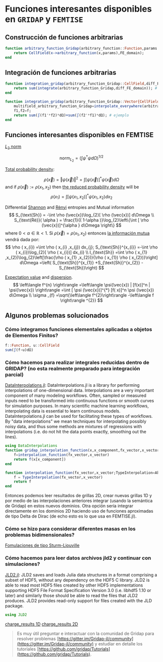 # Funciones interesantes disponibles en `GRIDAP` y `FEMTISE`

## Construcción de funciones arbitrarias

```julia
function arbitrary_function_Gridap(arbitrary_function::Function,params::Tuple,FE_domain)
    return CellField(x->arbitrary_function(x,params),FE_domain);
end
```

## Integración de funciones arbitrarias

```julia
function integration_gridap(arbitrary_function_Gridap::CellField,diff_FE_domain::Gridap.CellData.GenericMeasure)
    return sum(integrate(arbitrary_function_Gridap,diff_FE_domain)); # ejemplo
end
```


```julia
function integration_gridap(arbitrary_function_Gridap::Vector{CellField},diff_FE_domain::Gridap.CellData.GenericMeasure,TrialSpace::FESpace)
    multifield_arbitrary_function_Gridap=interpolate_everywhere(arbitrary_function_Gridap,TrialSpace);
    f1,f2=f;
    return sum(∫(f1'*f2)*dΩ)+sum(∫(f2'*f1)*dΩ); # ejemplo
end
```

## Funciones interesantes disponibles en FEMTISE

[$L_2$ norm](https://github.com/mendzmartin/FEMTISE.jl/blob/c4c72d603e9e8516f08a37f966d3ee3b91e7f719/src/functions/useful_functions_for_FEM_objects.jl#L127-L139)

$$
\text{norm}_{L_{2}} =\left(\int \psi ^{*} \psi d\Omega \right)^{1/2}
$$

[Total probability density](https://github.com/mendzmartin/FEMTISE.jl/blob/c4c72d603e9e8516f08a37f966d3ee3b91e7f719/src/functions/useful_functions_for_FEM_objects.jl#L238-L249):

$$
    \rho (\vec{x}) = \Vert \psi (\vec{x})\Vert ^{2} =\int [ \psi (\vec{x})]^{*} \psi (\vec{x}) d\Omega
$$
and if $\rho (\vec{x}) :=\rho ( x_{1} ,x_{2})$ then [the reduced probability density](https://github.com/mendzmartin/FEMTISE.jl/blob/c4c72d603e9e8516f08a37f966d3ee3b91e7f719/src/functions/useful_functions_for_FEM_objects.jl#L258-L275) will be
$$
    \rho ( x_{1}) =\int [ \psi ( x_{1} ,x_{2})]^{*} \psi ( x_{1} ,x_{2}) dx_{2}
$$

Differential [Shannon](https://github.com/mendzmartin/FEMTISE.jl/blob/c4c72d603e9e8516f08a37f966d3ee3b91e7f719/src/functions/useful_functions_for_FEM_objects.jl#L288-L301) and [Rènyi](https://github.com/mendzmartin/FEMTISE.jl/blob/c4c72d603e9e8516f08a37f966d3ee3b91e7f719/src/functions/useful_functions_for_FEM_objects.jl#L313-L327) entropies and Mutual information
$$
    S_{\text{Sh}} = -\int \rho (\vec{x})\log_{2}[ \rho (\vec{x})] d\Omega \\
    S_{\text{Rè}}( \alpha ) = \frac{1}{( 1-\alpha )}\log_{2}\left\{\int [ \rho (\vec{x})]^{\alpha } d\Omega \right\}
$$
where $0< \alpha \in \mathbb{R} < 1$.
Si $\rho (\vec{x}) =\rho ( x_{1} ,x_{2})$ entonces [la información mutua](https://github.com/mendzmartin/FEMTISE.jl/blob/c4c72d603e9e8516f08a37f966d3ee3b91e7f719/src/functions/useful_functions_for_FEM_objects.jl#L416-L429) vendrá dada por:
$$
    \rho ( x_{i}) =\int \rho ( x_{i} ,x_{j}) dx_{j}; S_{\text{Sh}}^{x_{i}} =-\int \rho ( x_{i})\log_{2}[ \rho ( x_{i})] dx_{i} \\
    I_{\text{Sh}} =\int \rho ( x_{1} ,x_{2})\log_{2}\left[\frac{\rho ( x_{1} ,x_{2})}{\rho ( x_{1}) \rho ( x_{2})}\right] d\Omega  =\left( S_{\text{Sh}}^{x_{1}} +S_{\text{Sh}}^{x_{2}} -S_{\text{Sh}}\right)
$$

[Expectation value](https://github.com/mendzmartin/FEMTISE.jl/blob/c4c72d603e9e8516f08a37f966d3ee3b91e7f719/src/functions/useful_functions_for_FEM_objects.jl#L470-L485) and [dispersion](https://github.com/mendzmartin/FEMTISE.jl/blob/c4c72d603e9e8516f08a37f966d3ee3b91e7f719/src/functions/useful_functions_for_FEM_objects.jl#L525-L540).
$$
    \left\langle f^{n} \right\rangle =\left\langle \psi(\vec{x}) | [f(x)]^n | \psi(\vec{x}) \right\rangle =\int [ \psi (\vec{x})]^{*} [f( x)]^n \psi (\vec{x}) d\Omega \\
    \sigma _{f} =\sqrt{\left\langle f^{2}\right\rangle -\left\langle f \right\rangle ^{2}}
$$

## Algunos problemas solucionados

### Cómo integramos funciones elementales aplicadas a objetos de Elementos Finitos?

```julia
f::Function, u::CellField
sum(∫(f∘u)dΩ)
```

### Cómo hacemos para realizar integrales reducidas dentro de GRIDAP? (no esta realmente preparado para integración parcial)

[DataInterpolations.jl](https://docs.sciml.ai/DataInterpolations/stable/): DataInterpolations.jl is a library for performing interpolations of one-dimensional data. Interpolations are a very important component of many modeling workflows. Often, sampled or measured inputs need to be transformed into continuous functions or smooth curves for simulation purposes. In many scientific machine learning workflows, interpolating data is essential to learn continuous models. DataInterpolations.jl can be used for facilitating these types of workflows. By "data interpolations" we mean techniques for interpolating possibly noisy data, and thus some methods are mixtures of regressions with interpolations (i.e. do not hit the data points exactly, smoothing out the lines).

```julia
using DataInterpolations
function gridap_interpolation_function(x,x_component,fx_vector,x_vector)
    f=interpolation_function(fx_vector,x_vector)
    return f(x[x_component])
end

function interpolation_function(fx_vector,x_vector;TypeInterpolation=AkimaInterpolation)
    f = TypeInterpolation(fx_vector,x_vector)
    return f
end
```

Entonces podemos leer resultados de grillas 2D, crear nuevas grillas 1D y por medio de las interpolaciones anteriores integrar (usando la semántica de Gridap) en estos nuevos dominios. Otra opción sería integrar directamente en los dominios 2D haciendo uso de funciones aproximadas de tipo Delta de Dirac (de echo esto es lo que usa en FEMTISE.jl).

### Cómo se hizo para considerar diferentes masas en los problemas bidimensionales?

[Fomulaciones de tipo Sturm-Liouville](https://github.com/mendzmartin/FEMTISE.jl/blob/c4c72d603e9e8516f08a37f966d3ee3b91e7f719/src/functions/miscellaneous_functions.jl#L42-L53)

### Cómo hacemos para leer datos archivos jld2 y continuar con simulaciones?

[JLD2.jl](https://github.com/JuliaIO/JLD2.jl): JLD2 saves and loads Julia data structures in a format comprising a subset of HDF5, without any dependency on the HDF5 C library. JLD2 is able to read most HDF5 files created by other HDF5 implementations supporting HDF5 File Format Specification Version 3.0 (i.e. libhdf5 1.10 or later) and similarly those should be able to read the files that JLD2 produces. JLD2 provides read-only support for files created with the JLD package.

```julia
using JLD2
```

[charge_results 1D](https://github.com/mendzmartin/FEMTISE.jl/blob/c4c72d603e9e8516f08a37f966d3ee3b91e7f719/src/functions/post_proccesing_data_function.jl#L103-L111)
[charge_results 2D](https://github.com/mendzmartin/FEMTISE.jl/blob/c4c72d603e9e8516f08a37f966d3ee3b91e7f719/src/functions/post_proccesing_data_function.jl#L153-L161)

> Es muy útil preguntar e interactuar con la comunidad de Gridap para resolver problemas [https://gitter.im/Gridap-jl/community](https://gitter.im/Gridap-jl/community) y estudiar en detalle los tutoriales [https://github.com/gridap/Tutorials](https://github.com/gridap/Tutorials).
